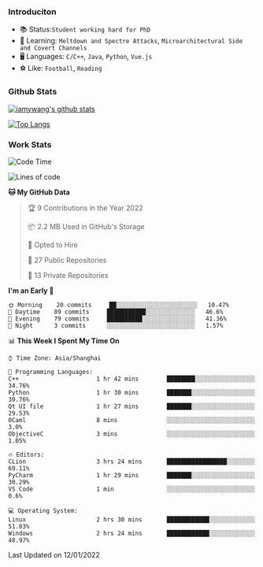 ### Introduciton

- 📚 Status:`Student working hard for PhD`
- 🔎 Learning: `Meltdown and Spectre Attacks`, `Microarchitectural Side and Covert Channels`
- 🖥️ Languages: `C/C++`, `Java`, `Python`, `Vue.js`
- ⚽ Like: `Football`, `Reading`

### Github Stats

[![iamywang's github stats](https://github-readme-stats.vercel.app/api?username=iamywang&count_private=true&show_icons=true)]()

[![Top Langs](https://github-readme-stats.vercel.app/api/top-langs/?username=iamywang&layout=compact)]()

### Work Stats

<!--START_SECTION:waka-->
![Code Time](http://img.shields.io/badge/Code%20Time-72%20hrs%2028%20mins-blue)

![Lines of code](https://img.shields.io/badge/From%20Hello%20World%20I%27ve%20Written-538%20Thousand%20lines%20of%20code-blue)

**🐱 My GitHub Data** 

> 🏆 9 Contributions in the Year 2022
 > 
> 📦 2.2 MB Used in GitHub's Storage 
 > 
> 💼 Opted to Hire
 > 
> 📜 27 Public Repositories 
 > 
> 🔑 13 Private Repositories  
 > 
**I'm an Early 🐤** 

```text
🌞 Morning    20 commits     ██░░░░░░░░░░░░░░░░░░░░░░░   10.47% 
🌆 Daytime    89 commits     ███████████░░░░░░░░░░░░░░   46.6% 
🌃 Evening    79 commits     ██████████░░░░░░░░░░░░░░░   41.36% 
🌙 Night      3 commits      ░░░░░░░░░░░░░░░░░░░░░░░░░   1.57%

```


📊 **This Week I Spent My Time On** 

```text
⌚︎ Time Zone: Asia/Shanghai

💬 Programming Languages: 
C++                      1 hr 42 mins        ████████░░░░░░░░░░░░░░░░░   34.76% 
Python                   1 hr 30 mins        ███████░░░░░░░░░░░░░░░░░░   30.76% 
Qt UI file               1 hr 27 mins        ███████░░░░░░░░░░░░░░░░░░   29.53% 
OCaml                    8 mins              ░░░░░░░░░░░░░░░░░░░░░░░░░   3.0% 
ObjectiveC               3 mins              ░░░░░░░░░░░░░░░░░░░░░░░░░   1.05%

🔥 Editors: 
CLion                    3 hrs 24 mins       █████████████████░░░░░░░░   69.11% 
PyCharm                  1 hr 29 mins        ███████░░░░░░░░░░░░░░░░░░   30.29% 
VS Code                  1 min               ░░░░░░░░░░░░░░░░░░░░░░░░░   0.6%

💻 Operating System: 
Linux                    2 hrs 30 mins       ████████████░░░░░░░░░░░░░   51.03% 
Windows                  2 hrs 24 mins       ████████████░░░░░░░░░░░░░   48.97%

```


 Last Updated on 12/01/2022
<!--END_SECTION:waka-->

